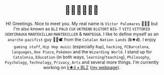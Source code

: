 <h1 align="center">👋🏼👋🏼👋🏼</h1>

<div align="center">

Hi! Greetings. Nice to meet you. My real name is `Víctor Palomares` 👨🏻‍🏫 but I'm also known as `BLZ` `PALO` `CUX` `UKTREND` `BiGTORT` `BIG-T` `VITI` `VITTORIO` `SENYIRAUXA` `MANTEKILLAH` `MANTEKILLER` & `MANTEGGA`. I like to define myself as an `anarcho-pacifist` guy ✊🏽🕊️ from the `Catalan Nation Lands` (**lı★ıl**). I enjoy `gaming stuff`, `Hip Hop music` (especially `Rap`), `hacking`, `FCBarcelona`, `languages`, `One Piece`, `Pokémon` and the `Wizarding World`. I stand up for `Catalonia`, `Education` (in both ways, `learning`/`teaching`), `Philosophy`, `Psychology`, `Technology`, `Privacy`, `Arts` and several more things. I'm currently working on [lı★ıl • BLZ](https://github.com/mantekillah/palo) ([my webpage](https://mantekillah.github.io/palo)).

</div>

